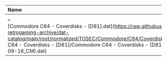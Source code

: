 |Name|Size|
|:---|---:|
|[..](../index.html)|DIR|
|[Commodore C64 - Coverdisks - [D81].dat](https://raw.githubusercontent.com/open-retrogaming-archive/dat-catalog/main/root/normalized/TOSEC/Commodore/C64/Coverdisks/[D81]/Commodore C64 - Coverdisks - [D81]/Commodore C64 - Coverdisks - [D81] (TOSEC-v2013-09-16_CM).dat)|858|
